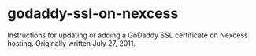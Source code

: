 godaddy-ssl-on-nexcess
======================

Instructions for updating or adding a GoDaddy SSL certificate on Nexcess hosting. Originally written July 27, 2011.

